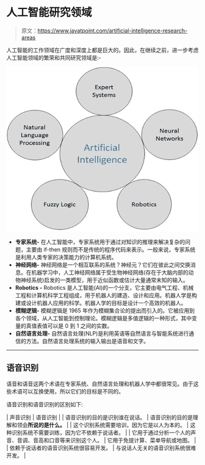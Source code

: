 # 人工智能研究领域

> 原文：<https://www.javatpoint.com/artificial-intelligence-research-areas>

人工智能的工作领域在广度和深度上都是巨大的。因此，在继续之前，进一步考虑人工智能领域的繁荣和共同研究领域是:-

![Artificial Intelligence Research Areas](img/36ee23854669b97a37931a07fb08bdb7.png)

*   **专家系统-** 在人工智能中，专家系统用于通过对知识的推理来解决复杂的问题，主要由 if-then 规则而不是传统的程序代码来表示。一般来说，专家系统是利用人类专家的决策能力的计算机系统。
*   **神经网络-** 神经网络是一个相互联系的系统？神经元？它们在彼此之间交换消息。在机器学习中，人工神经网络属于受生物神经网络(存在于大脑内部的动物神经系统)启发的一类模型，用于近似函数或估计大量通常未知的输入。
*   **Robotics -** Robotics 是人工智能(AI)的一个分支，它主要由电气工程、机械工程和计算机科学工程组成，用于机器人的建造、设计和应用。机器人学是构建或设计机器人应用的科学。机器人学的目标是设计一个高效的机器人。
*   **模糊逻辑-** 模糊逻辑是 1965 年作为模糊集合论的提出而引入的。它被应用到各个领域，从人工智能到控制理论。模糊逻辑是多值逻辑的一种形式，其中变量的真值表值可以是 0 到 1 之间的实数。
*   **自然语言处理-** 自然语言处理(NLP)是利用英语等自然语言与智能系统进行通信的方法。自然语言处理系统的输入输出是语音和文字。

* * *

## 语音识别

语音和语音这两个术语在专家系统、自然语言处理和机器人学中都很常见。由于这些术语可以互换使用，所以它们的目标是不同的。

语音识别和语音识别的区别如下:

| 声音识别 | 语音识别 |
| 语音识别的目的是识别谁在说话。 | 语音识别的目的是理解和领会**所说的是什么。** |
| 这个识别系统需要培训，因为它是以人为本的。 | 这种识别系统不需要训练，因为它不依赖于说话者。 |
| 它用于通过分析一个人的声音、音调、音高和口音等来识别这个人。 | 它用于免提计算、菜单导航或地图。 |
| 依赖于说话者的语音识别系统很容易开发。 | 与说话人无关的语音识别系统很难开发。 |